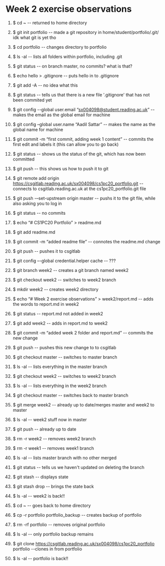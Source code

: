 # Week 2 exercise observations

1. $ cd ~ -- returned to home directory

2. $ git init portfolio -- made a git repository in home/student/portfolio/.git/ idk what git is yet tho

3. $ cd portfolio -- changes directory to portfolio

4. $ ls -al -- lists all folders within portfolio, including .git

5. $ git status -- on branch master, no commits? what is that?

6. $ echo hello > .gitignore -- puts hello in to .gitignore

7. $ git add -A -- no idea what this

8. $ git status -- tells us that there is a new file '.gitignore' that has not been commited yet

9. $ git config --global user.email “sx004098@student.reading.ac.uk” -- makes the email as the global email for machine

10. $ git config –global user.name “Aadil Sattar” -- makes the name as the global name for machine

11. $ git commit -m “first commit, adding week 1 content” -- commits the first edit and labels it (this can allow you to go back)

12. $ git status -- shows us the status of the git, which has now been committed

13. $ git push -- this shows us how to push it to git 

14. $ git remote add origin https://csgitlab.reading.ac.uk/sx004098/cs1pc20_portfolio.git -- connects to csgitlab.reading.ac.uk at the cs1pc20_portfolio.git file

15. $ git push -–set-upstream origin master -- pushs it to the git file, while also asking you to log in

16. $ git status -- no commits

17. $ echo “# CS1PC20 Portfolio” > readme.md

18. $ git add readme.md

19. $ git commit -m “added readme file” -- connotes the readme.md change

20. $ git push -- pushes it to csgitlab

21. $ git config –-global credential.helper cache -- ???

22. $ git branch week2 -- creates a git branch named week2

23. $ git checkout week2 -- switches to week2 branch

24. $ mkdir week2 -- creates week2 directory

25. $ echo “# Week 2 exercise observations” > week2/report.md -- adds the words to report.md in week2

26. $ git status -- report.md not added in week2

27. $ git add week2 -- adds in report.md to week2

28. $ git commit -m “added week 2 folder and report.md” -- commits the new change

29. $ git push -- pushes this new change to to csgitlab

30. $ git checkout master -- switches to master branch

31. $ ls -al -- lists everything in the master branch

32. $ git checkout week2 -- switches to week2 branch

33. $ ls -al -- lists everything in the week2 branch

34. $ git checkout master -- switches back to master branch

35. $ git merge week2 -- already up to date/merges master and week2 to master

36. $ ls -al -- week2 stuff now in master

37. $ git push -- already up to date

38. $ rm -r week2 -- removes week2 branch

39. $ rm -r week1 -- removes week1 branch

40. $ ls -al -- lists master branch with no other merged

41. $ git status -- tells us we haven't updated on deleting the branch

42. $ git stash -- displays state 

43. $ git stash drop -- brings the state back

44. $ ls -al -- week2 is back!!

37. $ cd ~ -- goes back to home directory

38. $ cp -r portfolio portfolio_backup -- creates backup of portfolio

39. $ rm -rf portfolio -- removes original portfolio 

40. $ ls -al -- only portfolio backup remains

41. $ git clone https://csgitlab.reading.ac.uk/sx004098/cs1pc20_portfolio portfolio --clones in from portfolio

42. $ ls -al -- portfolio is back!!
